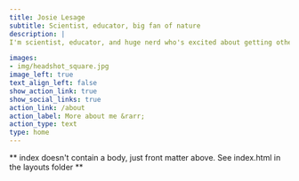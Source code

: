 ```yaml
---
title: Josie Lesage
subtitle: Scientist, educator, big fan of nature
description: |
I'm scientist, educator, and huge nerd who's excited about getting other people excited about nature and data.

images:
- img/headshot_square.jpg
image_left: true
text_align_left: false
show_action_link: true
show_social_links: true
action_link: /about
action_label: More about me &rarr;
action_type: text
type: home
---
```


\*\* index doesn't contain a body, just front matter above. See
index.html in the layouts folder \*\*
